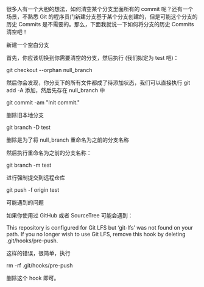 

很多人有一个大胆的想法，如何清空某个分支里面所有的 commit 呢？还有一个场景，不熟悉 Git 的程序员门新建分支基于某个分支创建的，但是可能这个分支的历史 Commits 是不需要的。那么，下面我就说一下如何将分支的历史 Commits 清空吧！

新建一个空白分支

首先，你应该切换到你需要清空的分支，然后执行 (我们拟定为 test 吧)：

git checkout --orphan null_branch

然后你会发现，你分支下的所有文件都成了待添加状态，我们可以直接执行 git add -A 添加，然后先存在 null_branch 中

git commit -am "Init commit."

删除旧本地分支

git branch -D test

删除是为了将 null_branch 重命名为之前的分支名称

然后执行重命名为之前的分支名称：

git branch -m test

进行强制提交到远程仓库

git push -f origin test

可能遇到的问题

如果你使用过 GitHub 或者 SourceTree 可能会遇到：

This repository is configured for Git LFS but ‘git-lfs’ was not found on your path. If you no longer wish to use Git LFS, remove this hook by deleting .git/hooks/pre-push.

这样的错误，很简单，执行

rm -rf .git/hooks/pre-push 

删除这个 hook 即可。